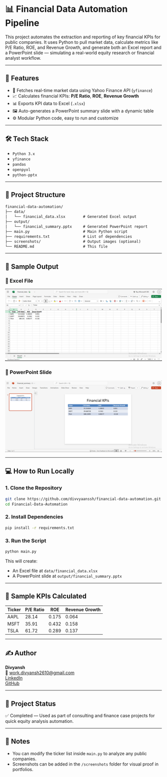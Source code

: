 # 📊 Financial Data Automation Pipeline

This project automates the extraction and reporting of key financial KPIs for public companies. It uses Python to pull market data, calculate metrics like P/E Ratio, ROE, and Revenue Growth, and generate both an Excel report and a PowerPoint slide — simulating a real-world equity research or financial analyst workflow.

---

## 🚀 Features

- 🔄 Fetches real-time market data using Yahoo Finance API (`yfinance`)
- 📈 Calculates financial KPIs: **P/E Ratio**, **ROE**, **Revenue Growth**
- 📊 Exports KPI data to Excel (`.xlsx`)
- 🖼️ Auto-generates a PowerPoint summary slide with a dynamic table
- ⚙️ Modular Python code, easy to run and customize

---

## 🛠️ Tech Stack

- `Python 3.x`
- `yfinance`
- `pandas`
- `openpyxl`
- `python-pptx`

---

## 📁 Project Structure

```
financial-data-automation/
├── data/
│   └── financial_data.xlsx        # Generated Excel output
├── output/
│   └── financial_summary.pptx     # Generated PowerPoint report
├── main.py                        # Main Python script
├── requirements.txt               # List of dependencies
├── screenshots/                   # Output images (optional)
└── README.md                      # This file
```

---

## 📸 Sample Output

### 🔹 Excel File
![Excel Output](screenshots/excel_output.png)

### 🔹 PowerPoint Slide
![PPT Output](screenshots/ppt_output.png)

---

## 💻 How to Run Locally

### 1. Clone the Repository

```bash
git clone https://github.com/divvyaanssh/financial-data-automation.git
cd Financial-Data-Automation
```

### 2. Install Dependencies

```bash
pip install -r requirements.txt
```

### 3. Run the Script

```bash
python main.py
```

This will create:

- An Excel file at `data/financial_data.xlsx`
- A PowerPoint slide at `output/financial_summary.pptx`

---

## 🧪 Sample KPIs Calculated

| Ticker | P/E Ratio | ROE   | Revenue Growth |
|--------|-----------|-------|---------------|
| AAPL   | 28.14     | 0.175 | 0.064         |
| MSFT   | 35.91     | 0.432 | 0.158         |
| TSLA   | 61.72     | 0.289 | 0.137         |

---

## ✍️ Author

**Divyansh**  
📧 work.divyansh2610@gmail.com  
[LinkedIn](#)  
[GitHub](#)

---

## 🏁 Project Status

✅ Completed — Used as part of consulting and finance case projects for quick equity analysis automation.

---

## 📌 Notes

- You can modify the ticker list inside `main.py` to analyze any public companies.
- Screenshots can be added in the `/screenshots` folder for visual proof in portfolios.
